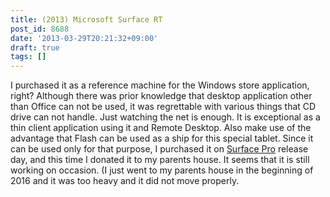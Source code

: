 ```yaml
---
title: (2013) Microsoft Surface RT
post_id: 8688
date: '2013-03-29T20:21:32+09:00'
draft: true
tags: []
---
```


I purchased it as a reference machine for the Windows store application, right? Although there was prior knowledge that desktop application other than Office can not be used, it was regrettable with various things that CD drive can not handle. Just watching the net is enough. It is exceptional as a thin client application using it and Remote Desktop. Also make use of the advantage that Flash can be used as a ship for this special tablet. Since it can be used only for that purpose, I purchased it on [Surface Pro](https://danmaq.com/surface-pro) release day, and this time I donated it to my parents house. It seems that it is still working on occasion. (I just went to my parents house in the beginning of 2016 and it was too heavy and it did not move properly.
